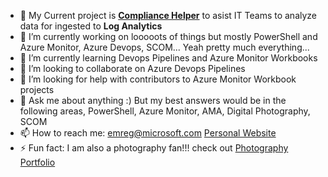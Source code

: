 - 🌱 My Current project is [**Compliance Helper**](https://github.com/emrgcl/ComplianceHelper/) to asist IT Teams to analyze data for ingested to **Log Analytics**
- 🔭 I’m currently working on looooots of things but mostly PowerShell and Azure Monitor, Azure Devops, SCOM... Yeah pretty much everything...
- 🌱 I’m currently learning Devops Pipelines and Azure Monitor Workbooks
- 👯 I’m looking to collaborate on Azure Devops Pipelines
- 🤔 I’m looking for help with contributors to Azure Monitor Workbook projects
- 💬 Ask me about anything :) But my best answers would be in the following areas, PowerShell, Azure Monitor, AMA, Digital Photography, SCOM
- 📫 How to reach me: emreg@microsoft.com [Personal Website](https://www.emreguclu.io)
- ⚡ Fun fact: I am also a photography fan!!! check out [Photography Portfolio](https://www.emreguclu.com)


